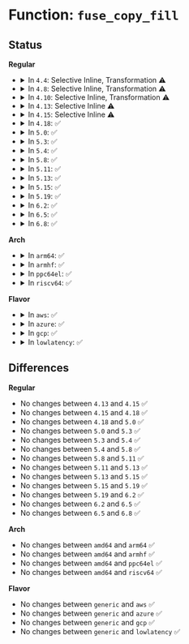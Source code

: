 # Function: <code>fuse_copy_fill</code>

## Status
<b>Regular</b>
<ul>
<li>
<details>
<summary>In <code>4.4</code>: Selective Inline, Transformation ⚠️</summary>

**Collision:** Unique Static

**Inline:** Selective

**Transformation:** True

**Instances:**

```
In fs/fuse/dev.c (ffffffff8130df70)
Location: fs/fuse/dev.c:747
Inline: True
Inline callers:
  - fs/fuse/dev.c:fuse_copy_one
  - fs/fuse/dev.c:fuse_copy_page
Direct callers:
  - fs/fuse/dev.c:fuse_copy_one
  - fs/fuse/dev.c:fuse_copy_page
```
**Symbols:**

```
ffffffff8130df70-ffffffff8130e0e3: fuse_copy_fill.part.17 (STB_LOCAL)
```
</details>
</li>
<li>
<details>
<summary>In <code>4.8</code>: Selective Inline, Transformation ⚠️</summary>

**Collision:** Unique Static

**Inline:** Selective

**Transformation:** True

**Instances:**

```
In fs/fuse/dev.c (ffffffff813426e3)
Location: fs/fuse/dev.c:722
Inline: True
Inline callers:
  - fs/fuse/dev.c:fuse_copy_one
  - fs/fuse/dev.c:fuse_copy_page
Direct callers:
  - fs/fuse/dev.c:fuse_copy_one
  - fs/fuse/dev.c:fuse_copy_page
```
**Symbols:**

```
ffffffff81342540-ffffffff813426ba: fuse_copy_fill.part.18 (STB_LOCAL)
```
</details>
</li>
<li>
<details>
<summary>In <code>4.10</code>: Selective Inline, Transformation ⚠️</summary>

**Collision:** Unique Static

**Inline:** Selective

**Transformation:** True

**Instances:**

```
In fs/fuse/dev.c (ffffffff81358513)
Location: fs/fuse/dev.c:726
Inline: True
Inline callers:
  - fs/fuse/dev.c:fuse_copy_one
  - fs/fuse/dev.c:fuse_copy_page
Direct callers:
  - fs/fuse/dev.c:fuse_copy_one
  - fs/fuse/dev.c:fuse_copy_page
```
**Symbols:**

```
ffffffff81358370-ffffffff813584ea: fuse_copy_fill.part.21 (STB_LOCAL)
```
</details>
</li>
<li>
<details>
<summary>In <code>4.13</code>: Selective Inline ⚠️</summary>

```c
int fuse_copy_fill(struct fuse_copy_state *cs);
```

**Collision:** Unique Static

**Inline:** Selective

**Transformation:** False

**Instances:**

```
In fs/fuse/dev.c (ffffffff8136cee0)
Location: fs/fuse/dev.c:725
Inline: True
Direct callers:
  - fs/fuse/dev.c:fuse_copy_one
  - fs/fuse/dev.c:fuse_copy_page
  - fs/fuse/dev.c:fuse_copy_page
```
**Symbols:**

```
ffffffff8136cee0-ffffffff8136d05f: fuse_copy_fill (STB_LOCAL)
```
</details>
</li>
<li>
<details>
<summary>In <code>4.15</code>: Selective Inline ⚠️</summary>

```c
int fuse_copy_fill(struct fuse_copy_state *cs);
```

**Collision:** Unique Static

**Inline:** Selective

**Transformation:** False

**Instances:**

```
In fs/fuse/dev.c (ffffffff81391a30)
Location: fs/fuse/dev.c:725
Inline: True
Direct callers:
  - fs/fuse/dev.c:fuse_copy_one
  - fs/fuse/dev.c:fuse_copy_page
  - fs/fuse/dev.c:fuse_copy_page
```
**Symbols:**

```
ffffffff81391a30-ffffffff81391bb5: fuse_copy_fill (STB_LOCAL)
```
</details>
</li>
<li>
<details>
<summary>In <code>4.18</code>: ✅</summary>

```c
int fuse_copy_fill(struct fuse_copy_state *cs);
```

**Collision:** Unique Static

**Inline:** No

**Transformation:** False

**Instances:**

```
In fs/fuse/dev.c (ffffffff813c0540)
Location: fs/fuse/dev.c:738
Inline: False
Direct callers:
  - fs/fuse/dev.c:fuse_copy_one
  - fs/fuse/dev.c:fuse_copy_page
  - fs/fuse/dev.c:fuse_copy_page
  - fs/fuse/dev.c:fuse_copy_page
```
**Symbols:**

```
ffffffff813c0540-ffffffff813c06bd: fuse_copy_fill (STB_LOCAL)
```
</details>
</li>
<li>
<details>
<summary>In <code>5.0</code>: ✅</summary>

```c
int fuse_copy_fill(struct fuse_copy_state *cs);
```

**Collision:** Unique Static

**Inline:** No

**Transformation:** False

**Instances:**

```
In fs/fuse/dev.c (ffffffff813d9d30)
Location: fs/fuse/dev.c:792
Inline: False
Direct callers:
  - fs/fuse/dev.c:fuse_copy_one
  - fs/fuse/dev.c:fuse_copy_page
  - fs/fuse/dev.c:fuse_copy_page
  - fs/fuse/dev.c:fuse_copy_page
```
**Symbols:**

```
ffffffff813d9d30-ffffffff813d9ead: fuse_copy_fill (STB_LOCAL)
```
</details>
</li>
<li>
<details>
<summary>In <code>5.3</code>: ✅</summary>

```c
int fuse_copy_fill(struct fuse_copy_state *cs);
```

**Collision:** Unique Static

**Inline:** No

**Transformation:** False

**Instances:**

```
In fs/fuse/dev.c (ffffffff814058c0)
Location: fs/fuse/dev.c:816
Inline: False
Direct callers:
  - fs/fuse/dev.c:fuse_copy_one
  - fs/fuse/dev.c:fuse_copy_page
  - fs/fuse/dev.c:fuse_copy_page
  - fs/fuse/dev.c:fuse_copy_page
```
**Symbols:**

```
ffffffff814058c0-ffffffff81405a3c: fuse_copy_fill (STB_LOCAL)
```
</details>
</li>
<li>
<details>
<summary>In <code>5.4</code>: ✅</summary>

```c
int fuse_copy_fill(struct fuse_copy_state *cs);
```

**Collision:** Unique Static

**Inline:** No

**Transformation:** False

**Instances:**

```
In fs/fuse/dev.c (ffffffff8141f880)
Location: fs/fuse/dev.c:682
Inline: False
Direct callers:
  - fs/fuse/dev.c:fuse_copy_one
  - fs/fuse/dev.c:fuse_copy_page
  - fs/fuse/dev.c:fuse_copy_page
  - fs/fuse/dev.c:fuse_copy_page
```
**Symbols:**

```
ffffffff8141f880-ffffffff8141f9fc: fuse_copy_fill (STB_LOCAL)
```
</details>
</li>
<li>
<details>
<summary>In <code>5.8</code>: ✅</summary>

```c
int fuse_copy_fill(struct fuse_copy_state *cs);
```

**Collision:** Unique Static

**Inline:** No

**Transformation:** False

**Instances:**

```
In fs/fuse/dev.c (ffffffff8146e8e0)
Location: fs/fuse/dev.c:682
Inline: False
Direct callers:
  - fs/fuse/dev.c:fuse_dev_do_write
  - fs/fuse/dev.c:fuse_notify
  - fs/fuse/dev.c:fuse_notify
  - fs/fuse/dev.c:fuse_notify
  - fs/fuse/dev.c:fuse_notify
  - fs/fuse/dev.c:fuse_notify
  - fs/fuse/dev.c:fuse_notify
  - fs/fuse/dev.c:fuse_notify
  - fs/fuse/dev.c:fuse_notify_store
  - fs/fuse/dev.c:fuse_dev_do_read
  - fs/fuse/dev.c:fuse_dev_do_read
  - fs/fuse/dev.c:fuse_dev_do_read
  - fs/fuse/dev.c:fuse_dev_do_read
  - fs/fuse/dev.c:fuse_dev_do_read
  - fs/fuse/dev.c:fuse_dev_do_read
  - fs/fuse/dev.c:fuse_read_single_forget
  - fs/fuse/dev.c:fuse_read_single_forget
  - fs/fuse/dev.c:fuse_copy_args
  - fs/fuse/dev.c:fuse_copy_page
  - fs/fuse/dev.c:fuse_copy_page
  - fs/fuse/dev.c:fuse_copy_page
```
**Symbols:**

```
ffffffff8146e8e0-ffffffff8146eae2: fuse_copy_fill (STB_LOCAL)
```
</details>
</li>
<li>
<details>
<summary>In <code>5.11</code>: ✅</summary>

```c
int fuse_copy_fill(struct fuse_copy_state *cs);
```

**Collision:** Unique Static

**Inline:** No

**Transformation:** False

**Instances:**

```
In fs/fuse/dev.c (ffffffff81489060)
Location: fs/fuse/dev.c:695
Inline: False
Direct callers:
  - fs/fuse/dev.c:fuse_dev_do_write
  - fs/fuse/dev.c:fuse_notify
  - fs/fuse/dev.c:fuse_notify
  - fs/fuse/dev.c:fuse_notify
  - fs/fuse/dev.c:fuse_notify
  - fs/fuse/dev.c:fuse_notify
  - fs/fuse/dev.c:fuse_notify
  - fs/fuse/dev.c:fuse_notify
  - fs/fuse/dev.c:fuse_notify_store
  - fs/fuse/dev.c:fuse_dev_do_read
  - fs/fuse/dev.c:fuse_dev_do_read
  - fs/fuse/dev.c:fuse_dev_do_read
  - fs/fuse/dev.c:fuse_dev_do_read
  - fs/fuse/dev.c:fuse_dev_do_read
  - fs/fuse/dev.c:fuse_dev_do_read
  - fs/fuse/dev.c:fuse_read_single_forget
  - fs/fuse/dev.c:fuse_read_single_forget
  - fs/fuse/dev.c:fuse_copy_args
  - fs/fuse/dev.c:fuse_copy_page
  - fs/fuse/dev.c:fuse_copy_page
  - fs/fuse/dev.c:fuse_copy_page
```
**Symbols:**

```
ffffffff81489060-ffffffff81489262: fuse_copy_fill (STB_LOCAL)
```
</details>
</li>
<li>
<details>
<summary>In <code>5.13</code>: ✅</summary>

```c
int fuse_copy_fill(struct fuse_copy_state *cs);
```

**Collision:** Unique Static

**Inline:** No

**Transformation:** False

**Instances:**

```
In fs/fuse/dev.c (ffffffff8148ea80)
Location: fs/fuse/dev.c:695
Inline: False
Direct callers:
  - fs/fuse/dev.c:fuse_dev_do_write
  - fs/fuse/dev.c:fuse_notify
  - fs/fuse/dev.c:fuse_notify
  - fs/fuse/dev.c:fuse_notify
  - fs/fuse/dev.c:fuse_notify
  - fs/fuse/dev.c:fuse_notify
  - fs/fuse/dev.c:fuse_notify
  - fs/fuse/dev.c:fuse_notify
  - fs/fuse/dev.c:fuse_notify_store
  - fs/fuse/dev.c:fuse_dev_do_read
  - fs/fuse/dev.c:fuse_dev_do_read
  - fs/fuse/dev.c:fuse_dev_do_read
  - fs/fuse/dev.c:fuse_copy_args
  - fs/fuse/dev.c:fuse_copy_page
  - fs/fuse/dev.c:fuse_copy_page
  - fs/fuse/dev.c:fuse_copy_page
```
**Symbols:**

```
ffffffff8148ea80-ffffffff8148ec82: fuse_copy_fill (STB_LOCAL)
```
</details>
</li>
<li>
<details>
<summary>In <code>5.15</code>: ✅</summary>

```c
int fuse_copy_fill(struct fuse_copy_state *cs);
```

**Collision:** Unique Static

**Inline:** No

**Transformation:** False

**Instances:**

```
In fs/fuse/dev.c (ffffffff814e64f0)
Location: fs/fuse/dev.c:695
Inline: False
Direct callers:
  - fs/fuse/dev.c:fuse_dev_do_write
  - fs/fuse/dev.c:fuse_notify
  - fs/fuse/dev.c:fuse_notify
  - fs/fuse/dev.c:fuse_notify
  - fs/fuse/dev.c:fuse_notify
  - fs/fuse/dev.c:fuse_notify
  - fs/fuse/dev.c:fuse_notify
  - fs/fuse/dev.c:fuse_notify
  - fs/fuse/dev.c:fuse_notify_store
  - fs/fuse/dev.c:fuse_dev_do_read
  - fs/fuse/dev.c:fuse_dev_do_read
  - fs/fuse/dev.c:fuse_dev_do_read
  - fs/fuse/dev.c:fuse_copy_args
  - fs/fuse/dev.c:fuse_copy_page
  - fs/fuse/dev.c:fuse_copy_page
  - fs/fuse/dev.c:fuse_copy_page
```
**Symbols:**

```
ffffffff814e64f0-ffffffff814e66f2: fuse_copy_fill (STB_LOCAL)
```
</details>
</li>
<li>
<details>
<summary>In <code>5.19</code>: ✅</summary>

```c
int fuse_copy_fill(struct fuse_copy_state *cs);
```

**Collision:** Unique Static

**Inline:** No

**Transformation:** False

**Instances:**

```
In fs/fuse/dev.c (ffffffff81575440)
Location: fs/fuse/dev.c:687
Inline: False
Direct callers:
  - fs/fuse/dev.c:fuse_dev_do_write
  - fs/fuse/dev.c:fuse_notify
  - fs/fuse/dev.c:fuse_notify
  - fs/fuse/dev.c:fuse_notify
  - fs/fuse/dev.c:fuse_notify
  - fs/fuse/dev.c:fuse_notify
  - fs/fuse/dev.c:fuse_notify
  - fs/fuse/dev.c:fuse_notify
  - fs/fuse/dev.c:fuse_notify_store
  - fs/fuse/dev.c:fuse_dev_do_read
  - fs/fuse/dev.c:fuse_dev_do_read
  - fs/fuse/dev.c:fuse_dev_do_read
  - fs/fuse/dev.c:fuse_copy_args
  - fs/fuse/dev.c:fuse_copy_page
  - fs/fuse/dev.c:fuse_copy_page
  - fs/fuse/dev.c:fuse_copy_page
```
**Symbols:**

```
ffffffff81575440-ffffffff81575661: fuse_copy_fill (STB_LOCAL)
```
</details>
</li>
<li>
<details>
<summary>In <code>6.2</code>: ✅</summary>

```c
int fuse_copy_fill(struct fuse_copy_state *cs);
```

**Collision:** Unique Static

**Inline:** No

**Transformation:** False

**Instances:**

```
In fs/fuse/dev.c (ffffffff8161ac20)
Location: fs/fuse/dev.c:687
Inline: False
Direct callers:
  - fs/fuse/dev.c:fuse_dev_do_write
  - fs/fuse/dev.c:fuse_notify
  - fs/fuse/dev.c:fuse_notify
  - fs/fuse/dev.c:fuse_notify
  - fs/fuse/dev.c:fuse_notify
  - fs/fuse/dev.c:fuse_notify
  - fs/fuse/dev.c:fuse_notify
  - fs/fuse/dev.c:fuse_notify
  - fs/fuse/dev.c:fuse_notify_store
  - fs/fuse/dev.c:fuse_dev_do_read
  - fs/fuse/dev.c:fuse_dev_do_read
  - fs/fuse/dev.c:fuse_dev_do_read
  - fs/fuse/dev.c:fuse_copy_args
  - fs/fuse/dev.c:fuse_copy_page
  - fs/fuse/dev.c:fuse_copy_page
  - fs/fuse/dev.c:fuse_copy_page
```
**Symbols:**

```
ffffffff8161ac20-ffffffff8161adbc: fuse_copy_fill (STB_LOCAL)
```
</details>
</li>
<li>
<details>
<summary>In <code>6.5</code>: ✅</summary>

```c
int fuse_copy_fill(struct fuse_copy_state *cs);
```

**Collision:** Unique Static

**Inline:** No

**Transformation:** False

**Instances:**

```
In fs/fuse/dev.c (ffffffff81652d90)
Location: fs/fuse/dev.c:689
Inline: False
Direct callers:
  - fs/fuse/dev.c:fuse_dev_do_write
  - fs/fuse/dev.c:fuse_notify
  - fs/fuse/dev.c:fuse_notify
  - fs/fuse/dev.c:fuse_notify
  - fs/fuse/dev.c:fuse_notify
  - fs/fuse/dev.c:fuse_notify
  - fs/fuse/dev.c:fuse_notify
  - fs/fuse/dev.c:fuse_notify
  - fs/fuse/dev.c:fuse_notify_store
  - fs/fuse/dev.c:fuse_dev_do_read
  - fs/fuse/dev.c:fuse_dev_do_read
  - fs/fuse/dev.c:fuse_dev_do_read
  - fs/fuse/dev.c:fuse_copy_args
  - fs/fuse/dev.c:fuse_copy_page
  - fs/fuse/dev.c:fuse_copy_page
  - fs/fuse/dev.c:fuse_copy_page
```
**Symbols:**

```
ffffffff81652d90-ffffffff81652f2c: fuse_copy_fill (STB_LOCAL)
```
</details>
</li>
<li>
<details>
<summary>In <code>6.8</code>: ✅</summary>

```c
int fuse_copy_fill(struct fuse_copy_state *cs);
```

**Collision:** Unique Static

**Inline:** No

**Transformation:** False

**Instances:**

```
In fs/fuse/dev.c (ffffffff8168c3a0)
Location: fs/fuse/dev.c:689
Inline: False
Direct callers:
  - fs/fuse/dev.c:fuse_dev_do_write
  - fs/fuse/dev.c:fuse_notify
  - fs/fuse/dev.c:fuse_notify
  - fs/fuse/dev.c:fuse_notify
  - fs/fuse/dev.c:fuse_notify_store
  - fs/fuse/dev.c:fuse_notify_delete
  - fs/fuse/dev.c:fuse_notify_delete
  - fs/fuse/dev.c:fuse_notify_inval_entry
  - fs/fuse/dev.c:fuse_notify_inval_entry
  - fs/fuse/dev.c:fuse_dev_do_read
  - fs/fuse/dev.c:fuse_dev_do_read
  - fs/fuse/dev.c:fuse_dev_do_read
  - fs/fuse/dev.c:fuse_copy_args
  - fs/fuse/dev.c:fuse_copy_page
  - fs/fuse/dev.c:fuse_copy_page
  - fs/fuse/dev.c:fuse_copy_page
```
**Symbols:**

```
ffffffff8168c3a0-ffffffff8168c53c: fuse_copy_fill (STB_LOCAL)
```
</details>
</li>
</ul>
<b>Arch</b>
<ul>
<li>
<details>
<summary>In <code>arm64</code>: ✅</summary>

```c
int fuse_copy_fill(struct fuse_copy_state *cs);
```

**Collision:** Unique Static

**Inline:** No

**Transformation:** False

**Instances:**

```
In fs/fuse/dev.c (ffff800010501e90)
Location: fs/fuse/dev.c:682
Inline: False
Direct callers:
  - fs/fuse/dev.c:fuse_copy_one
  - fs/fuse/dev.c:fuse_copy_page
  - fs/fuse/dev.c:fuse_copy_page
  - fs/fuse/dev.c:fuse_copy_page
```
**Symbols:**

```
ffff800010501e90-ffff800010502040: fuse_copy_fill (STB_LOCAL)
```
</details>
</li>
<li>
<details>
<summary>In <code>armhf</code>: ✅</summary>

```c
int fuse_copy_fill(struct fuse_copy_state *cs);
```

**Collision:** Unique Static

**Inline:** No

**Transformation:** False

**Instances:**

```
In fs/fuse/dev.c (c06bf914)
Location: fs/fuse/dev.c:682
Inline: False
Direct callers:
  - fs/fuse/dev.c:fuse_copy_one
  - fs/fuse/dev.c:fuse_copy_page
  - fs/fuse/dev.c:fuse_copy_page
  - fs/fuse/dev.c:fuse_copy_page
```
**Symbols:**

```
c06bf914-c06bfae0: fuse_copy_fill (STB_LOCAL)
```
</details>
</li>
<li>
<details>
<summary>In <code>ppc64el</code>: ✅</summary>

```c
int fuse_copy_fill(struct fuse_copy_state *cs);
```

**Collision:** Unique Static

**Inline:** No

**Transformation:** False

**Instances:**

```
In fs/fuse/dev.c (c000000000647cc0)
Location: fs/fuse/dev.c:682
Inline: False
Direct callers:
  - fs/fuse/dev.c:fuse_copy_one
  - fs/fuse/dev.c:fuse_copy_page
  - fs/fuse/dev.c:fuse_copy_page
  - fs/fuse/dev.c:fuse_copy_page
  - fs/fuse/dev.c:fuse_copy_page
```
**Symbols:**

```
c000000000647cc0-c000000000647ee0: fuse_copy_fill (STB_LOCAL)
```
</details>
</li>
<li>
<details>
<summary>In <code>riscv64</code>: ✅</summary>

```c
int fuse_copy_fill(struct fuse_copy_state *cs);
```

**Collision:** Unique Static

**Inline:** No

**Transformation:** False

**Instances:**

```
In fs/fuse/dev.c (ffffffe00036f0d8)
Location: fs/fuse/dev.c:682
Inline: False
Direct callers:
  - fs/fuse/dev.c:fuse_copy_one
  - fs/fuse/dev.c:fuse_copy_page
  - fs/fuse/dev.c:fuse_copy_page
  - fs/fuse/dev.c:fuse_copy_page
```
**Symbols:**

```
ffffffe00036f0d8-ffffffe00036f1fe: fuse_copy_fill (STB_LOCAL)
```
</details>
</li>
</ul>
<b>Flavor</b>
<ul>
<li>
<details>
<summary>In <code>aws</code>: ✅</summary>

```c
int fuse_copy_fill(struct fuse_copy_state *cs);
```

**Collision:** Unique Static

**Inline:** No

**Transformation:** False

**Instances:**

```
In fs/fuse/dev.c (ffffffff81417e60)
Location: fs/fuse/dev.c:682
Inline: False
Direct callers:
  - fs/fuse/dev.c:fuse_copy_one
  - fs/fuse/dev.c:fuse_copy_page
  - fs/fuse/dev.c:fuse_copy_page
  - fs/fuse/dev.c:fuse_copy_page
```
**Symbols:**

```
ffffffff81417e60-ffffffff81417fdc: fuse_copy_fill (STB_LOCAL)
```
</details>
</li>
<li>
<details>
<summary>In <code>azure</code>: ✅</summary>

```c
int fuse_copy_fill(struct fuse_copy_state *cs);
```

**Collision:** Unique Static

**Inline:** No

**Transformation:** False

**Instances:**

```
In fs/fuse/dev.c (ffffffff814088e0)
Location: fs/fuse/dev.c:682
Inline: False
Direct callers:
  - fs/fuse/dev.c:fuse_copy_one
  - fs/fuse/dev.c:fuse_copy_page
  - fs/fuse/dev.c:fuse_copy_page
  - fs/fuse/dev.c:fuse_copy_page
```
**Symbols:**

```
ffffffff814088e0-ffffffff81408a5c: fuse_copy_fill (STB_LOCAL)
```
</details>
</li>
<li>
<details>
<summary>In <code>gcp</code>: ✅</summary>

```c
int fuse_copy_fill(struct fuse_copy_state *cs);
```

**Collision:** Unique Static

**Inline:** No

**Transformation:** False

**Instances:**

```
In fs/fuse/dev.c (ffffffff81414000)
Location: fs/fuse/dev.c:682
Inline: False
Direct callers:
  - fs/fuse/dev.c:fuse_copy_one
  - fs/fuse/dev.c:fuse_copy_page
  - fs/fuse/dev.c:fuse_copy_page
  - fs/fuse/dev.c:fuse_copy_page
```
**Symbols:**

```
ffffffff81414000-ffffffff8141417c: fuse_copy_fill (STB_LOCAL)
```
</details>
</li>
<li>
<details>
<summary>In <code>lowlatency</code>: ✅</summary>

```c
int fuse_copy_fill(struct fuse_copy_state *cs);
```

**Collision:** Unique Static

**Inline:** No

**Transformation:** False

**Instances:**

```
In fs/fuse/dev.c (ffffffff8142bc10)
Location: fs/fuse/dev.c:682
Inline: False
Direct callers:
  - fs/fuse/dev.c:fuse_copy_one
  - fs/fuse/dev.c:fuse_copy_page
  - fs/fuse/dev.c:fuse_copy_page
  - fs/fuse/dev.c:fuse_copy_page
```
**Symbols:**

```
ffffffff8142bc10-ffffffff8142bd8c: fuse_copy_fill (STB_LOCAL)
```
</details>
</li>
</ul>

## Differences
<b>Regular</b>
<ul>
<li>
No changes between <code>4.13</code> and <code>4.15</code> ✅
</li>
<li>
No changes between <code>4.15</code> and <code>4.18</code> ✅
</li>
<li>
No changes between <code>4.18</code> and <code>5.0</code> ✅
</li>
<li>
No changes between <code>5.0</code> and <code>5.3</code> ✅
</li>
<li>
No changes between <code>5.3</code> and <code>5.4</code> ✅
</li>
<li>
No changes between <code>5.4</code> and <code>5.8</code> ✅
</li>
<li>
No changes between <code>5.8</code> and <code>5.11</code> ✅
</li>
<li>
No changes between <code>5.11</code> and <code>5.13</code> ✅
</li>
<li>
No changes between <code>5.13</code> and <code>5.15</code> ✅
</li>
<li>
No changes between <code>5.15</code> and <code>5.19</code> ✅
</li>
<li>
No changes between <code>5.19</code> and <code>6.2</code> ✅
</li>
<li>
No changes between <code>6.2</code> and <code>6.5</code> ✅
</li>
<li>
No changes between <code>6.5</code> and <code>6.8</code> ✅
</li>
</ul>
<b>Arch</b>
<ul>
<li>
No changes between <code>amd64</code> and <code>arm64</code> ✅
</li>
<li>
No changes between <code>amd64</code> and <code>armhf</code> ✅
</li>
<li>
No changes between <code>amd64</code> and <code>ppc64el</code> ✅
</li>
<li>
No changes between <code>amd64</code> and <code>riscv64</code> ✅
</li>
</ul>
<b>Flavor</b>
<ul>
<li>
No changes between <code>generic</code> and <code>aws</code> ✅
</li>
<li>
No changes between <code>generic</code> and <code>azure</code> ✅
</li>
<li>
No changes between <code>generic</code> and <code>gcp</code> ✅
</li>
<li>
No changes between <code>generic</code> and <code>lowlatency</code> ✅
</li>
</ul>
